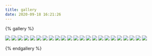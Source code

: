```yaml
---
title: gallery
date: 2020-09-18 16:21:26
---
```


{% gallery %}

![](https://mysticalyu.gitee.io/pic/img/01엘프_1.jpg)
![](https://mysticalyu.gitee.io/pic/img/20190906033848455.jpg)
![](https://mysticalyu.gitee.io/pic/img/20200407232241-www-ycfcg-com-2.jpg)
![](https://mysticalyu.gitee.io/pic/img/20200407233851-www-ycfcg-com-3.jpg)
![](https://mysticalyu.gitee.io/pic/img/20200407233909-www-ycfcg-com-2(4).jpg)
![](https://mysticalyu.gitee.io/pic/img/20200407234841-www-ycfcg-com-3.jpg)
![](https://mysticalyu.gitee.io/pic/img/20200407235428-www-ycfcg-com-4.jpg)
![](https://mysticalyu.gitee.io/pic/img/20200407235505-www-ycfcg-com-2.jpg)
![](https://mysticalyu.gitee.io/pic/img/20200407235603-www-ycfcg-com-1.jpg)
![](https://mysticalyu.gitee.io/pic/img/20200407235618-www-ycfcg-com-2.jpg)
![](https://mysticalyu.gitee.io/pic/img/20200407235629-www-ycfcg-com-3.jpg)
![](https://mysticalyu.gitee.io/pic/img/20200407235645-www-ycfcg-com-4.jpg)
![](https://mysticalyu.gitee.io/pic/img/20200407235705-www-ycfcg-com-3.jpg)
![](https://mysticalyu.gitee.io/pic/img/20200407235716-www-ycfcg-com-2.jpg)
![](https://mysticalyu.gitee.io/pic/img/20200407235818-www-ycfcg-com-.jpg)
![](https://mysticalyu.gitee.io/pic/img/20200407235907-www-ycfcg-com-2.jpg)
![](https://mysticalyu.gitee.io/pic/img/20200407235917-www-ycfcg-com-3.jpg)
![](https://mysticalyu.gitee.io/pic/img/20200408161033-luo-tianxiang-asset.jpg)
![](https://mysticalyu.gitee.io/pic/img/2020040820140-ycfcg-com-1.jpg)
![](https://mysticalyu.gitee.io/pic/img/20200409141450-lee-gh-2.jpg)
![](https://mysticalyu.gitee.io/pic/img/20200409221112-hyejin-jo-3.jpg)
![](https://mysticalyu.gitee.io/pic/img/20200605013054357.jpg)
![](https://mysticalyu.gitee.io/pic/img/junsheng-xu-img-7475.jpg)

{% endgallery %}


